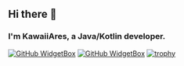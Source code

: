 ## Hi there 👋

### I'm KawaiiAres, a Java/Kotlin developer.

[![GitHub WidgetBox](https://github-widgetbox.vercel.app/api/profile?username=Kawa1Ares&data=stars,commits)](https://github.com/Jurredr/github-widgetbox)
[![GitHub WidgetBox](https://github-widgetbox.vercel.app/api/skills?names=java,kotlin,markdown&includeNames=true)](https://github.com/Jurredr/github-widgetbox)
[![trophy](https://github-profile-trophy.vercel.app/?username=Kawa1Ares&theme=onedark)](https://github.com/ryo-ma/github-profile-trophy)

